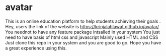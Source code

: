 # avatar
This is an online education platform to help students achieving their goals .
Hey, users the link of the website is https://krinjalahlawat.github.io/avatar/
You neednot to have any feature package intsalled in your system
You just need to have basis of html css and javascript
Mainly used HTML and CSS
Just clone this repo in your system and you are good to go.
Hope you have a great experience using this.


